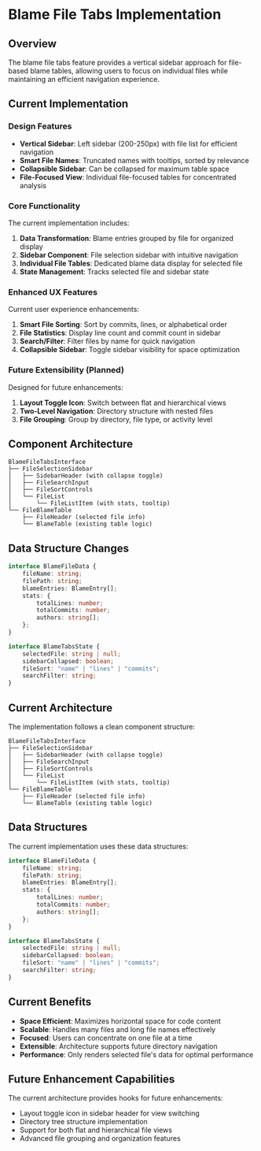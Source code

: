 # Blame File Tabs Implementation

## Overview

The blame file tabs feature provides a vertical sidebar approach for file-based blame tables, allowing users to focus on individual files while maintaining an efficient navigation experience.

## Current Implementation

### Design Features

-   **Vertical Sidebar**: Left sidebar (200-250px) with file list for efficient navigation
-   **Smart File Names**: Truncated names with tooltips, sorted by relevance
-   **Collapsible Sidebar**: Can be collapsed for maximum table space
-   **File-Focused View**: Individual file-focused tables for concentrated analysis

### Core Functionality

The current implementation includes:

1. **Data Transformation**: Blame entries grouped by file for organized display
2. **Sidebar Component**: File selection sidebar with intuitive navigation
3. **Individual File Tables**: Dedicated blame data display for selected file
4. **State Management**: Tracks selected file and sidebar state

### Enhanced UX Features

Current user experience enhancements:

1. **Smart File Sorting**: Sort by commits, lines, or alphabetical order
2. **File Statistics**: Display line count and commit count in sidebar
3. **Search/Filter**: Filter files by name for quick navigation
4. **Collapsible Sidebar**: Toggle sidebar visibility for space optimization

### Future Extensibility (Planned)

Designed for future enhancements:

1. **Layout Toggle Icon**: Switch between flat and hierarchical views
2. **Two-Level Navigation**: Directory structure with nested files
3. **File Grouping**: Group by directory, file type, or activity level

## Component Architecture

```
BlameFileTabsInterface
├── FileSelectionSidebar
│   ├── SidebarHeader (with collapse toggle)
│   ├── FileSearchInput
│   ├── FileSortControls
│   └── FileList
│       └── FileListItem (with stats, tooltip)
└── FileBlameTable
    ├── FileHeader (selected file info)
    └── BlameTable (existing table logic)
```

## Data Structure Changes

```typescript
interface BlameFileData {
    fileName: string;
    filePath: string;
    blameEntries: BlameEntry[];
    stats: {
        totalLines: number;
        totalCommits: number;
        authors: string[];
    };
}

interface BlameTabsState {
    selectedFile: string | null;
    sidebarCollapsed: boolean;
    fileSort: "name" | "lines" | "commits";
    searchFilter: string;
}
```

## Current Architecture

The implementation follows a clean component structure:

```
BlameFileTabsInterface
├── FileSelectionSidebar
│   ├── SidebarHeader (with collapse toggle)
│   ├── FileSearchInput
│   ├── FileSortControls
│   └── FileList
│       └── FileListItem (with stats, tooltip)
└── FileBlameTable
    ├── FileHeader (selected file info)
    └── BlameTable (existing table logic)
```

## Data Structures

The current implementation uses these data structures:

```typescript
interface BlameFileData {
    fileName: string;
    filePath: string;
    blameEntries: BlameEntry[];
    stats: {
        totalLines: number;
        totalCommits: number;
        authors: string[];
    };
}

interface BlameTabsState {
    selectedFile: string | null;
    sidebarCollapsed: boolean;
    fileSort: "name" | "lines" | "commits";
    searchFilter: string;
}
```

## Current Benefits

-   **Space Efficient**: Maximizes horizontal space for code content
-   **Scalable**: Handles many files and long file names effectively
-   **Focused**: Users can concentrate on one file at a time
-   **Extensible**: Architecture supports future directory navigation
-   **Performance**: Only renders selected file's data for optimal performance

## Future Enhancement Capabilities

The current architecture provides hooks for future enhancements:

-   Layout toggle icon in sidebar header for view switching
-   Directory tree structure implementation
-   Support for both flat and hierarchical file views
-   Advanced file grouping and organization features
